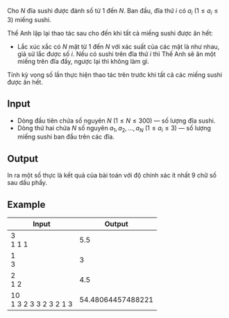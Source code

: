 Cho $N$ đĩa sushi được đánh số từ $1$ đến $N$. Ban đầu, đĩa thứ $i$ có $a_i\ (1\le a_i\le 3)$ miếng sushi.

Thế Anh lặp lại thao tác sau cho đến khi tất cả miếng sushi được ăn hết:

- Lắc xúc xắc có $N$ mặt từ $1$ đến $N$ với xác suất của các mặt là như nhau, giả sử lắc được số $i$. Nếu có sushi trên đĩa thứ $i$ thì Thế Anh sẽ ăn một miếng trên đĩa đấy, ngược lại thì không làm gì.

Tính kỳ vọng số lần thực hiện thao tác trên trước khi tất cả các miếng sushi được ăn hết.

## Input

- Dòng đầu tiên chứa số nguyên $N$ ($1 \le N \le 300$) — số lượng đĩa sushi.
- Dòng thứ hai chứa $N$ số nguyên $a_1, a_2, \dots, a_N$ ($1 \le a_i \le 3$) — số lượng miếng sushi ban đầu trên các đĩa.

## Output

In ra một số thực là kết quả của bài toán với độ chính xác ít nhất $9$ chữ số sau dấu phẩy.

## Example

| Input                       | Output            |
| --------------------------- | ----------------- |
| 3 <br> 1 1 1                | 5.5               |
| 1 <br> 3                    | 3                 |
| 2 <br> 1 2                  | 4.5               |
| 10 <br> 1 3 2 3 3 2 3 2 1 3 | 54.48064457488221 |